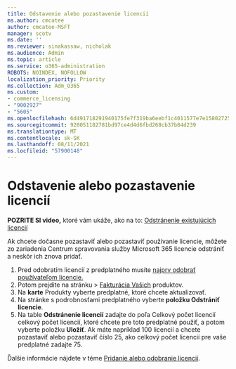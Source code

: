 ```yaml
---
title: Odstavenie alebo pozastavenie licencií
ms.author: cmcatee
author: cmcatee-MSFT
manager: scotv
ms.date: ''
ms.reviewer: sinakassaw, nicholak
ms.audience: Admin
ms.topic: article
ms.service: o365-administration
ROBOTS: NOINDEX, NOFOLLOW
localization_priority: Priority
ms.collection: Adm_O365
ms.custom:
- commerce_licensing
- "9002927"
- "5605"
ms.openlocfilehash: 6d491718291940175fe7f319ba6eebf1c4011577e7e15802725a3c5baa77db25
ms.sourcegitcommit: 920051182781bd97ce4d4d6fbd268cb37b84d239
ms.translationtype: MT
ms.contentlocale: sk-SK
ms.lasthandoff: 08/11/2021
ms.locfileid: "57900148"
---
```

# <a name="suspend-or-pause-licenses"></a>Odstavenie alebo pozastavenie licencií

**POZRITE SI video,** ktoré vám ukáže, ako na to: [Odstránenie existujúcich licencií](https://go.microsoft.com/fwlink/p/?linkid=2154938)

Ak chcete dočasne pozastaviť alebo pozastaviť používanie licencie, môžete zo zariadenia Centrum spravovania služby Microsoft 365 licencie odstrániť a neskôr ich znova pridať.

1. Pred odobratím licencií z predplatného musíte [najprv odobrať používateľom licencie.](https://docs.microsoft.com/microsoft-365/admin/manage/remove-licenses-from-users)
2. Potom prejdite na stránku  >  [Fakturácia Vašich](https://go.microsoft.com/fwlink/p/?linkid=842054) produktov.
3. Na **karte** Produkty vyberte predplatné, ktoré chcete aktualizovať.
4. Na stránke s podrobnosťami predplatného vyberte **položku Odstrániť licencie**.
5. Na table **Odstránenie licencií** zadajte  do poľa Celkový počet licencií celkový počet licencií, ktoré chcete pre toto predplatné použiť, a potom vyberte položku **Uložiť**. Ak máte napríklad 100 licencií a chcete pozastaviť alebo pozastaviť číslo 25, ako celkový počet licencií pre vaše predplatné zadajte 75.

Ďalšie informácie nájdete v téme [Pridanie alebo odobranie licencií](https://docs.microsoft.com/microsoft-365/commerce/licenses/buy-licenses).